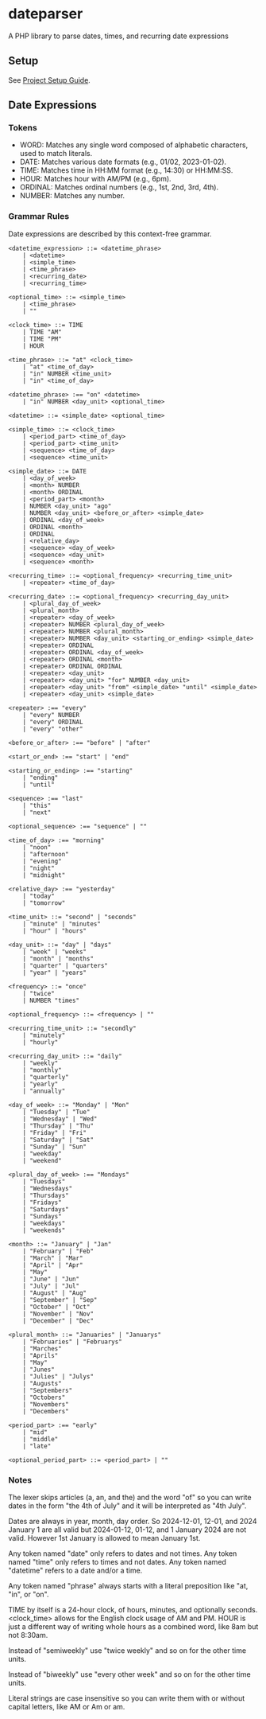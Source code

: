# dateparser

A PHP library to parse dates, times, and recurring date expressions

## Setup

See [Project Setup Guide](docs/setup_guide.md).

## Date Expressions

### Tokens

-   WORD: Matches any single word composed of alphabetic characters, used to
    match literals.
-   DATE: Matches various date formats (e.g., 01/02, 2023-01-02).
-   TIME: Matches time in HH:MM format (e.g., 14:30) or HH:MM:SS.
-   HOUR: Matches hour with AM/PM (e.g., 6pm).
-   ORDINAL: Matches ordinal numbers (e.g., 1st, 2nd, 3rd, 4th).
-   NUMBER: Matches any number.

### Grammar Rules

Date expressions are described by this context-free grammar.

```
<datetime_expression> ::= <datetime_phrase>
    | <datetime>
    | <simple_time>
    | <time_phrase>
    | <recurring_date>
    | <recurring_time>

<optional_time> ::= <simple_time>
    | <time_phrase>
    | ""

<clock_time> ::= TIME
    | TIME "AM"
    | TIME "PM"
    | HOUR

<time_phrase> ::= "at" <clock_time>
    | "at" <time_of_day>
    | "in" NUMBER <time_unit>
    | "in" <time_of_day>

<datetime_phrase> :== "on" <datetime>
    | "in" NUMBER <day_unit> <optional_time>

<datetime> ::= <simple_date> <optional_time>

<simple_time> ::= <clock_time>
    | <period_part> <time_of_day>
    | <period_part> <time_unit>
    | <sequence> <time_of_day>
    | <sequence> <time_unit>

<simple_date> ::= DATE
    | <day_of_week>
    | <month> NUMBER
    | <month> ORDINAL
    | <period_part> <month>
    | NUMBER <day_unit> "ago"
    | NUMBER <day_unit> <before_or_after> <simple_date>
    | ORDINAL <day_of_week>
    | ORDINAL <month>
    | ORDINAL
    | <relative_day>
    | <sequence> <day_of_week>
    | <sequence> <day_unit>
    | <sequence> <month>

<recurring_time> ::= <optional_frequency> <recurring_time_unit>
    | <repeater> <time_of_day>

<recurring_date> ::= <optional_frequency> <recurring_day_unit>
    | <plural_day_of_week>
    | <plural_month>
    | <repeater> <day_of_week>
    | <repeater> NUMBER <plural_day_of_week>
    | <repeater> NUMBER <plural_month>
    | <repeater> NUMBER <day_unit> <starting_or_ending> <simple_date>
    | <repeater> ORDINAL
    | <repeater> ORDINAL <day_of_week>
    | <repeater> ORDINAL <month>
    | <repeater> ORDINAL ORDINAL
    | <repeater> <day_unit>
    | <repeater> <day_unit> "for" NUMBER <day_unit>
    | <repeater> <day_unit> "from" <simple_date> "until" <simple_date>
    | <repeater> <day_unit> <simple_date>

<repeater> :== "every"
    | "every" NUMBER
    | "every" ORDINAL
    | "every" "other"

<before_or_after> :== "before" | "after"

<start_or_end> :== "start" | "end"

<starting_or_ending> :== "starting"
    | "ending"
    | "until"

<sequence> :== "last"
    | "this"
    | "next"

<optional_sequence> :== "sequence" | ""

<time_of_day> :== "morning"
    | "noon"
    | "afternoon"
    | "evening"
    | "night"
    | "midnight"

<relative_day> :== "yesterday"
    | "today"
    | "tomorrow"

<time_unit> ::= "second" | "seconds"
    | "minute" | "minutes"
    | "hour" | "hours"

<day_unit> ::= "day" | "days"
    | "week" | "weeks"
    | "month" | "months"
    | "quarter" | "quarters"
    | "year" | "years"

<frequency> ::= "once"
    | "twice"
    | NUMBER "times"

<optional_frequency> ::= <frequency> | ""

<recurring_time_unit> ::= "secondly"
    | "minutely"
    | "hourly"

<recurring_day_unit> ::= "daily"
    | "weekly"
    | "monthly"
    | "quarterly"
    | "yearly"
    | "annually"

<day_of_week> ::= "Monday" | "Mon"
    | "Tuesday" | "Tue"
    | "Wednesday" | "Wed"
    | "Thursday" | "Thu"
    | "Friday" | "Fri"
    | "Saturday" | "Sat"
    | "Sunday" | "Sun"
    | "weekday"
    | "weekend"

<plural_day_of_week> :== "Mondays"
    | "Tuesdays"
    | "Wednesdays"
    | "Thursdays"
    | "Fridays"
    | "Saturdays"
    | "Sundays"
    | "weekdays"
    | "weekends"

<month> ::= "January" | "Jan"
    | "February" | "Feb"
    | "March" | "Mar"
    | "April" | "Apr"
    | "May"
    | "June" | "Jun"
    | "July" | "Jul"
    | "August" | "Aug"
    | "September" | "Sep"
    | "October" | "Oct"
    | "November" | "Nov"
    | "December" | "Dec"

<plural_month> ::= "Januaries" | "Januarys"
    | "Februaries" | "Februarys"
    | "Marches"
    | "Aprils"
    | "May"
    | "Junes"
    | "Julies" | "Julys"
    | "Augusts"
    | "Septembers"
    | "Octobers"
    | "Novembers"
    | "Decembers"

<period_part> :== "early"
    | "mid"
    | "middle"
    | "late"

<optional_period_part> ::= <period_part> | ""
```

### Notes

The lexer skips articles (a, an, and the) and the word "of" so you can write
dates in the form "the 4th of July" and it will be interpreted as "4th July".

Dates are always in year, month, day order. So 2024-12-01, 12-01, and 2024
January 1 are all valid but 2024-01-12, 01-12, and 1 January 2024 are not valid.
However 1st January is allowed to mean January 1st.

Any token named "date" only refers to dates and not times. Any token named
"time" only refers to times and not dates. Any token named "datetime" refers to
a date and/or a time.

Any token named "phrase" always starts with a literal preposition like "at,
"in", or "on".

TIME by itself is a 24-hour clock, of hours, minutes, and optionally seconds.
<clock_time> allows for the English clock usage of AM and PM. HOUR is just a
different way of writing whole hours as a combined word, like 8am but not
8:30am.

Instead of "semiweekly" use "twice weekly" and so on for the other time units.

Instead of "biweekly" use "every other week" and so on for the other time units.

Literal strings are case insensitive so you can write them with or without
capital letters, like AM or Am or am.
